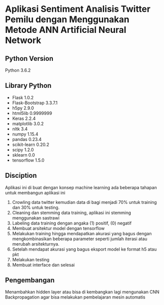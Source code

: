 # Aplikasi Sentiment Analisis Twitter Pemilu dengan Menggunakan Metode ANN Artificial Neural Network

## Python Version

Python 3.6.2

## Library Python

- Flask                  1.0.2
- Flask-Bootstrap        3.3.7.1
- h5py                   2.9.0
- html5lib               0.9999999
- Keras                  2.2.4
- matplotlib             3.0.2
- nltk                   3.4
- numpy                  1.15.4
- pandas                 0.23.4
- scikit-learn           0.20.2
- scipy                  1.2.0
- sklearn                0.0
- tensorflow             1.5.0

## Disciption

Aplikasi ini di buat dengan konsep machine learning ada beberapa tahapan untuk membangun aplikasi ini
 1. Crowling data twitter kemudian data di bagi menjadi 70% untuk training dan 30% untuk testing.
 2. Cleaning dan stemming data training, aplikasi ini stemming menggunakan sastrawi
 3. Labeling data training dengan angaka (1) positif, (0) negatif
 4. Membuat arsitektur model dengan tensorflow
 5. Melakukan training hingga mendapatkan akurasi yang bagus dengan mengkombinasikan beberapa parameter seperti jumlah iterasi atau merubah arsitekturnya.
 6. Setelah mendapat akurasi yang bagus eksport model ke format h5 atau pkt
 7. Melakukan testing
 8. Membuat interface dan selesai

## Pengembangan

Menambahkan hidden layer atau bisa di kembangkan lagi mengunakan CNN Backpropagation agar bisa melakukan pembelajaran mesin automatis
